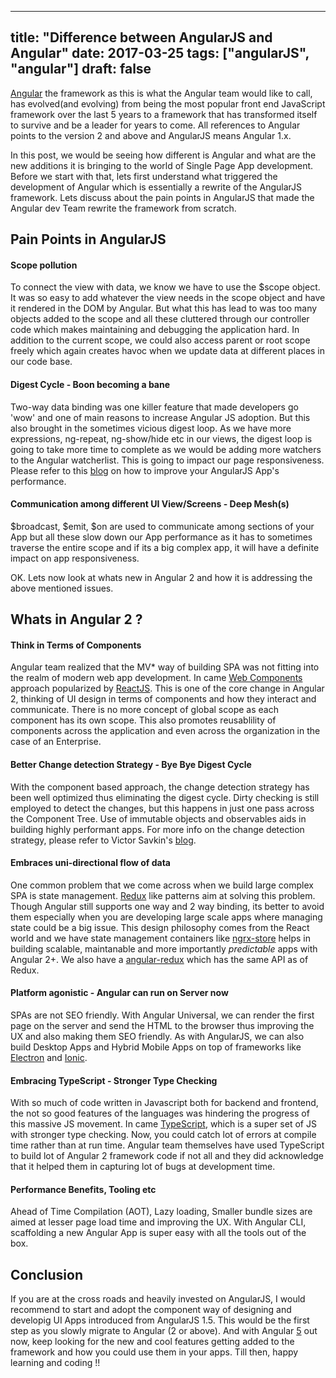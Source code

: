 
---
title: "Difference between AngularJS and Angular"
date: 2017-03-25
tags: ["angularJS", "angular"]
draft: false
---

[Angular][angular] the framework as this is what the Angular team would like to call, has evolved(and evolving) from being the most popular front end JavaScript framework over the last 5 years to a framework that has transformed itself to survive and be a leader for years to come. All references to Angular points to the version 2 and above and AngularJS means Angular 1.x.

In this post, we would be seeing how different is Angular and what are the new additions it is bringing to the world of Single Page App development. Before we start with that, lets first understand what triggered the development of Angular which is essentially a rewrite of the AngularJS framework. Lets discuss about the pain points in AngularJS that made the Angular dev Team rewrite the framework from scratch.

## Pain Points in AngularJS

#### Scope pollution
To connect the view with data, we know we have to use the $scope object. It was so easy to add whatever the view needs in the scope object and have it rendered in the DOM by Angular. But what this has lead to was too many objects added to the scope and all these cluttered through our controller code which makes maintaining and debugging the application hard. In addition to the current scope, we could also access parent or root scope freely which again creates havoc when we update data at different places in our code base.  

#### Digest Cycle - Boon becoming a bane
Two-way data binding was one killer feature that made developers go 'wow' and one of main reasons to increase Angular JS adoption. But this also brought in the sometimes vicious digest loop. As we have more expressions, ng-repeat, ng-show/hide etc in our views, the digest loop is going to take more time to complete as we would be adding more watchers to the Angular watcherlist. This is going to impact our page responsiveness. Please refer to this [blog][angularjs-perf] on how to improve your AngularJS App's performance.

#### Communication among different UI View/Screens - Deep Mesh(s)
$broadcast, $emit, $on are used to communicate among sections of your App but all these slow down our App performance as it has to sometimes traverse the entire scope and if its a big complex app, it will have a definite impact on app responsiveness.

OK. Lets now look at whats new in Angular 2 and how it is addressing the above mentioned issues.

## Whats in Angular 2 ?

#### Think in Terms of Components
Angular team realized that the MV* way of building SPA was not fitting into the realm of modern web app development. In came [Web Components][web-components] approach popularized by [ReactJS][react-js]. This is one of the core change in Angular 2, thinking of UI design in terms of components and how they interact and communicate. There is no more concept of global scope as each component has its own scope. This also promotes reusablility of components across the application and even across the organization in the case of an Enterprise.

#### Better Change detection Strategy - Bye Bye Digest Cycle
With the component based approach, the change detection strategy has been well optimized thus eliminating the digest cycle. Dirty checking is still employed to detect the changes, but this happens in just one pass across the Component Tree. Use of immutable objects and observables aids in building highly performant apps. For more info on the change detection strategy, please refer to Victor Savkin's [blog][victor-blog].

#### Embraces uni-directional flow of data
One common problem that we come across when we build large complex SPA is state management. [Redux][redux] like patterns aim at solving this problem. Though Angular still supports one way and 2 way binding, its better to avoid them especially when you are developing large scale apps where managing state could be a big issue. This design philosophy comes from the React world and we have state management containers like [ngrx-store][ngrx-link] helps in building scalable, maintanable and more importantly *predictable* apps with Angular 2+. We also have a [angular-redux][ng2-redux] which has the same API as of Redux.  

#### Platform agonistic - Angular can run on Server now
SPAs are not SEO friendly. With Angular Universal, we can render the first page on the server and send the HTML to the browser thus improving the UX and also making them SEO friendly. As with AngularJS, we can also build Desktop Apps and Hybrid Mobile Apps on top of frameworks like [Electron][electron] and [Ionic][ionic].

#### Embracing TypeScript - Stronger Type Checking
With so much of code written in Javascript both for backend and frontend, the not so good features of the languages was hindering the progress of this massive JS movement. In came [TypeScript][typescript], which is a super set of JS with stronger type checking. Now, you could catch lot of errors at compile time rather than at run time. Angular team themselves have used TypeScript to build lot of Angular 2 framework code if not all and they did acknowledge that it helped them in capturing lot of bugs at development time.

#### Performance Benefits, Tooling etc
Ahead of Time Compilation (AOT), Lazy loading, Smaller bundle sizes are aimed at lesser page load time and improving the UX. With Angular CLI, scaffolding a new Angular App is super easy with all the tools out of the box. 

## Conclusion

If you are at the cross roads and heavily invested on AngularJS, I would recommend to start and adopt the component way of designing and developig UI Apps introduced from AngularJS 1.5. This would be the first step as you slowly migrate to Angular (2 or above). And with Angular [5][ng4-changes] out now, keep looking for the new and cool features getting added to the framework and how you could use them in your apps. Till then, happy learning and coding !!

[angular]: https://angular.io/
[web-components]: https://developer.mozilla.org/en-US/docs/Web/Web_Components
[react-js]: https://facebook.github.io/react/
[victor-blog]: https://vsavkin.com/change-detection-in-angular-2-4f216b855d4c
[typescript]: https://www.typescriptlang.org/
[angularjs-perf]: https://www.alexkras.com/11-tips-to-improve-angularjs-performance/
[redux]: http://redux.js.org/
[ngrx-link]: https://github.com/ngrx/store
[electron]: https://electron.atom.io/
[ionic]: http://ionicframework.com/
[ng4-changes]: https://blog.angular.io/version-5-0-0-of-angular-now-available-37e414935ced
[ng2-redux]: https://github.com/angular-redux/store